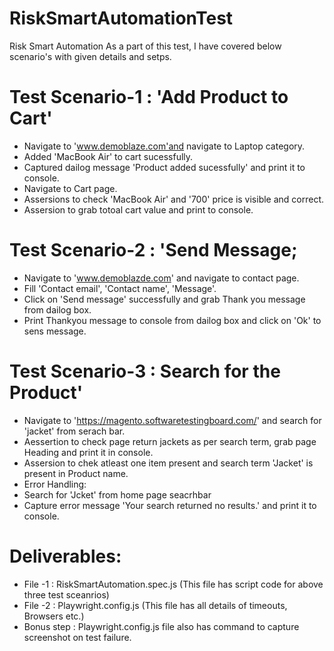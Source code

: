 # RiskSmartAutomationTest
Risk Smart Automation
As a part of this test, I have covered below scenario's with given details and setps.

# Test Scenario-1 : 'Add Product to Cart'
- Navigate to 'www.demoblaze.com'and navigate to Laptop category.
- Added 'MacBook Air' to cart sucessfully.
- Captured dailog message 'Product added sucessfully' and print it to console.
- Navigate to Cart page.
- Assersions to check 'MacBook Air' and '700' price is visible and correct.
- Assersion to grab totoal cart value and print to console.


# Test Scenario-2 : 'Send Message;
- Navigate to 'www.demoblazde.com' and navigate to contact page.
- Fill 'Contact email', 'Contact name', 'Message'.
- Click on 'Send message' successfully and grab Thank you message from dailog box.
- Print Thankyou message to console from dailog box and click on 'Ok' to sens message.


# Test Scenario-3 : Search for the Product'
- Navigate to 'https://magento.softwaretestingboard.com/' and search for 'jacket' from serach bar.
- Aessertion to check page return jackets as per search term, grab page Heading and print it in console.
- Assersion to chek atleast one item present and search term 'Jacket' is present in Product name.
- Error Handling:
- Search for 'Jcket' from home page seacrhbar
- Capture error message 'Your search returned no results.' and print it to console.


# Deliverables:
- File -1 : RiskSmartAutomation.spec.js (This file has script code for above three test sceanrios)
- File -2 : Playwright.config.js (This file has all details of timeouts, Browsers etc.)
- Bonus step : Playwright.config.js file also has command to capture screenshot on test failure.
